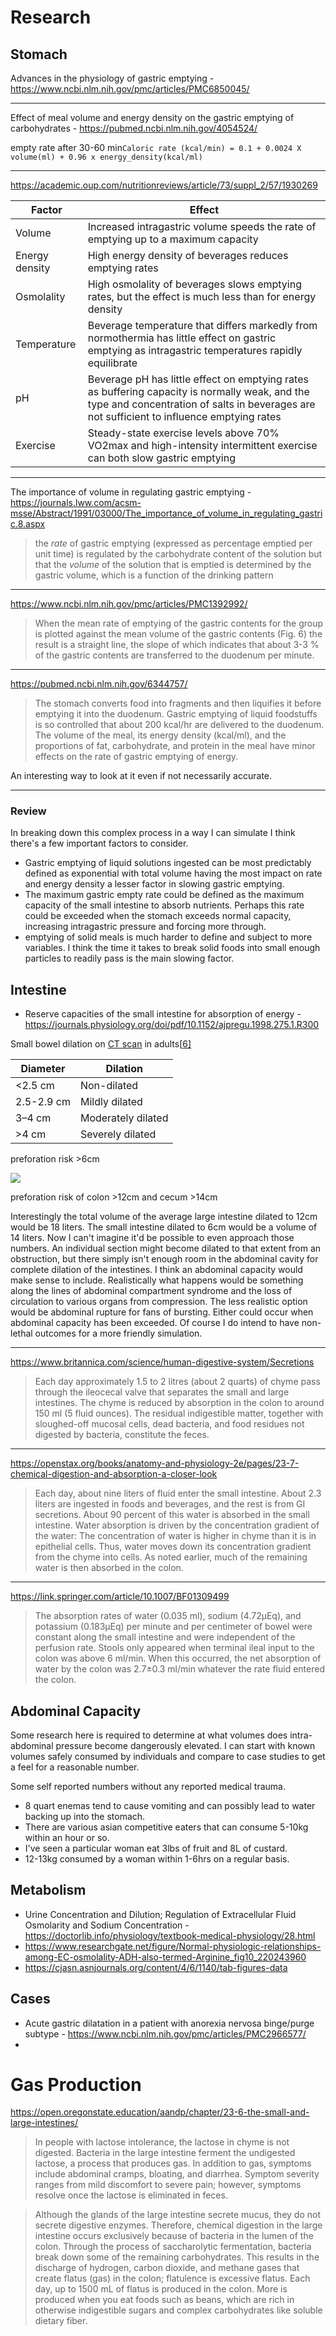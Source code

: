 # Research

## Stomach

Advances in the physiology of gastric emptying - https://www.ncbi.nlm.nih.gov/pmc/articles/PMC6850045/

---

Effect of meal volume and energy density on the gastric emptying of carbohydrates  - https://pubmed.ncbi.nlm.nih.gov/4054524/

empty rate  after 30-60 min`Caloric rate (kcal/min) = 0.1 + 0.0024 X volume(ml) + 0.96 x energy_density(kcal/ml)`

---

https://academic.oup.com/nutritionreviews/article/73/suppl_2/57/1930269

| Factor         | Effect                                                       |
| -------------- | ------------------------------------------------------------ |
| Volume         | Increased intragastric volume speeds the rate of emptying up to a maximum capacity |
| Energy density | High energy density of beverages reduces emptying rates      |
| Osmolality     | High osmolality of beverages slows emptying rates, but the effect is much less than for energy density |
| Temperature    | Beverage temperature that differs markedly from normothermia has little effect  on gastric emptying as intragastric temperatures rapidly equilibrate |
| pH             | Beverage pH has little effect on emptying rates as buffering capacity is  normally weak, and the type and concentration of salts in beverages are  not sufficient to influence emptying rates |
| Exercise       | Steady-state exercise levels above 70% VO2max and high-intensity intermittent exercise can both slow gastric emptying |

---

The importance of volume in regulating gastric emptying - https://journals.lww.com/acsm-msse/Abstract/1991/03000/The_importance_of_volume_in_regulating_gastric.8.aspx

> the *rate* of gastric emptying (expressed as percentage emptied per unit time) is regulated by the carbohydrate content of the solution but that the *volume* of the solution that is emptied is determined by the gastric volume, which is a function of the drinking pattern

---

https://www.ncbi.nlm.nih.gov/pmc/articles/PMC1392992/

>  When the mean rate of emptying of the gastric contents for the group is plotted against the mean volume of the gastric contents (Fig. 6) the result is a straight line, the slope of which indicates that about 3-3 % of the gastric contents are transferred to the duodenum per minute.

---

https://pubmed.ncbi.nlm.nih.gov/6344757/

> The stomach converts food into fragments and then liquifies it before  emptying it into the duodenum. Gastric emptying of liquid foodstuffs is  so controlled that about 200 kcal/hr are delivered to the duodenum. The  volume of the meal, its energy density (kcal/ml), and the proportions of fat, carbohydrate, and protein in the meal have minor effects on the  rate of gastric emptying of energy. 

An interesting way to look at it even if not necessarily accurate. 

---

### Review

In breaking down this complex process in a way I can simulate I think there's a few important factors to consider.

- Gastric emptying of liquid solutions ingested can be most predictably defined as exponential with total volume having the most impact on rate and energy density a lesser factor in slowing gastric emptying.
- The maximum gastric empty rate could be defined as the maximum capacity of the small intestine to absorb nutrients. Perhaps this rate could be exceeded when the stomach exceeds normal capacity, increasing intragastric pressure and forcing more through. 
- emptying of solid meals is much harder to define and subject to more variables. I think the time it takes to break solid foods into small enough particles to readily pass is the main slowing factor. 

## Intestine

- Reserve capacities of the small intestine
	for absorption of energy - https://journals.physiology.org/doi/pdf/10.1152/ajpregu.1998.275.1.R300

	

Small bowel dilation on [CT scan](https://en.wikipedia.org/wiki/CT_scan) in adults[[6\]](https://en.wikipedia.org/wiki/Small_intestine#cite_note-JacobsRozenblit2007-6)

| Diameter   | Dilation           |
| ---------- | ------------------ |
| <2.5 cm    | Non-dilated        |
| 2.5-2.9 cm | Mildly dilated     |
| 3–4 cm     | Moderately dilated |
| >4 cm      | Severely dilated   |

preforation risk >6cm

![](https://upload.wikimedia.org/wikipedia/commons/2/22/Diameters_of_the_large_intestine.svg)

preforation risk of colon >12cm and cecum >14cm

Interestingly the total volume of the average large intestine dilated to 12cm would be 18 liters. The small intestine dilated to 6cm would be a volume of  14 liters. Now I can't imagine it'd be possible to even approach those numbers. An individual section might become dilated to that extent from an obstruction, but there simply isn't enough room in the abdominal cavity for complete dilation of the intestines. I think an abdominal capacity would make sense to include. Realistically what happens would be something along the lines of abdominal compartment syndrome and the loss of circulation to various organs from compression. The less realistic option would be abdominal rupture for fans of bursting. Either could occur when abdominal capacity has been exceeded. Of course I do intend to have non-lethal outcomes for a more friendly simulation.

---

https://www.britannica.com/science/human-digestive-system/Secretions
> Each day approximately 1.5 to 2 litres (about 2 quarts) of chyme pass through the ileocecal valve that separates the small and large intestines. The chyme is reduced by absorption in the colon to around 150 ml (5 fluid ounces). The residual indigestible matter, together with sloughed-off mucosal cells, dead bacteria, and food residues not digested by bacteria, constitute the feces.

---

https://openstax.org/books/anatomy-and-physiology-2e/pages/23-7-chemical-digestion-and-absorption-a-closer-look
> Each day, about nine liters of fluid enter the small intestine. About 2.3 liters are ingested in foods and beverages, and the rest is from GI secretions. About 90 percent of this water is absorbed in the small intestine. Water absorption is driven by the concentration gradient of the water: The concentration of water is higher in chyme than it is in epithelial cells. Thus, water moves down its concentration gradient from the chyme into cells. As noted earlier, much of the remaining water is then absorbed in the colon.

---

https://link.springer.com/article/10.1007/BF01309499
> The absorption rates of water (0.035 ml), sodium (4.72μEq), and potassium (0.183μEq) per minute and per centimeter of bowel were constant along the small intestine and were independent of the perfusion rate. Stools only appeared when terminal ileal input to the colon was above 6 ml/min. When this occurred, the net absorption of water by the colon was 2.7±0.3 ml/min whatever the rate fluid entered the colon. 

## Abdominal Capacity

Some research here is required to determine at what volumes does intra-abdominal pressure become dangerously elevated. I can start with known volumes safely consumed by individuals and compare to case studies to get a feel for a reasonable number. 

Some self reported numbers without any reported medical trauma. 

- 8 quart enemas tend to cause vomiting and can possibly lead to water backing up into the stomach. 
- There are various asian competitive eaters that can consume 5-10kg within an hour or so.
- I've seen a particular woman eat 3lbs of fruit and 8L of custard.
- 12-13kg consumed by a woman within 1-6hrs on a regular basis. 



## Metabolism

- Urine Concentration and Dilution; Regulation of Extracellular Fluid Osmolarity and Sodium Concentration - https://doctorlib.info/physiology/textbook-medical-physiology/28.html
- https://www.researchgate.net/figure/Normal-physiologic-relationships-among-EC-osmolality-ADH-also-termed-Arginine_fig10_220243960
- https://cjasn.asnjournals.org/content/4/6/1140/tab-figures-data



## Cases

- Acute gastric dilatation in a patient with anorexia nervosa binge/purge subtype - https://www.ncbi.nlm.nih.gov/pmc/articles/PMC2966577/
- 

# Gas Production

https://open.oregonstate.education/aandp/chapter/23-6-the-small-and-large-intestines/
> In people with lactose intolerance, the lactose in chyme is not digested. Bacteria in the large intestine ferment the undigested lactose, a process that produces gas. In addition to gas, symptoms include abdominal cramps, bloating, and diarrhea. Symptom severity ranges from mild discomfort to severe pain; however, symptoms resolve once the lactose is eliminated in feces.

>Although the glands of the large intestine secrete mucus, they do not secrete digestive enzymes. Therefore, chemical digestion in the large intestine occurs exclusively because of bacteria in the lumen of the colon. Through the process of saccharolytic fermentation, bacteria break down some of the remaining carbohydrates. This results in the discharge of hydrogen, carbon dioxide, and methane gases that create flatus (gas) in the colon; flatulence is excessive flatus. Each day, up to 1500 mL of flatus is produced in the colon. More is produced when you eat foods such as beans, which are rich in otherwise indigestible sugars and complex carbohydrates like soluble dietary fiber.
